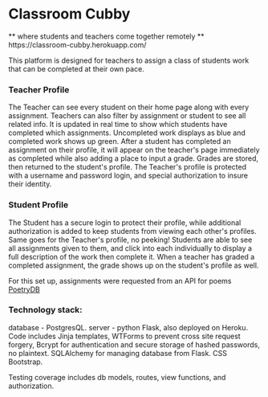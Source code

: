 <h1>Classroom Cubby</h1>
** where students and teachers come together remotely ** https://classroom-cubby.herokuapp.com/

This platform is designed for teachers to assign a class of students work that can be completed at their own pace. 

### Teacher Profile

The Teacher can see every student on their home page along with every assignment. Teachers can also filter by assignment or student to see all related info. It is updated in real time to show which students have completed which assignments. Uncompleted work displays as blue and completed work shows up green. After a student has completed an assignment on their profile, it will appear on the teacher's page immediately as completed while also adding a place to input a grade. Grades are stored, then returned to the student's profile. The Teacher's profile is protected with a username and password login, and special authorization to insure their identity.

### Student Profile

The Student has a secure login to protect their profile, while additional authorization is added to keep students from viewing each other's profiles. Same goes for the Teacher's profile, no peeking! Students are able to see all assignments given to them, and click into each individually to display a full description of the work then complete it. When a teacher has graded a completed assignment, the grade shows up on the student's profile as well.

For this set up, assignments were requested from an API for poems [PoetryDB](https://poetrydb.org/index.html)

### Technology stack:
database - PostgresQL.
server - python Flask, also deployed on Heroku.
Code includes Jinja templates, WTForms to prevent cross site request forgery, Bcrypt for authentication and secure storage of hashed passwords, no plaintext.
SQLAlchemy for managing database from Flask.
CSS Bootstrap.

Testing coverage includes db models, routes, view functions, and authorization.
